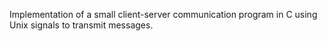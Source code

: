 Implementation of a small client-server communication program in C using Unix signals to transmit messages.
